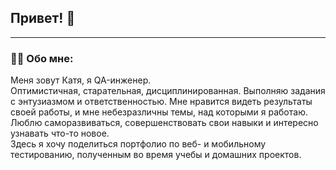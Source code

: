 ## Привет! 👋

---  

### 👨‍💻 Обо мне:  
Меня зовут Катя, я QA-инженер.  
Оптимистичная, старательная, дисциплинированная. Выполняю задания с энтузиазмом и ответственностью. Мне нравится видеть результаты своей работы, и мне небезразличны темы, над которыми я работаю. Люблю саморазвиваться, совершенствовать свои навыки и интересно узнавать что-то новое.  
Здесь я хочу поделиться портфолио по веб- и мобильному тестированию, полученным во время учебы и домашних проектов.
